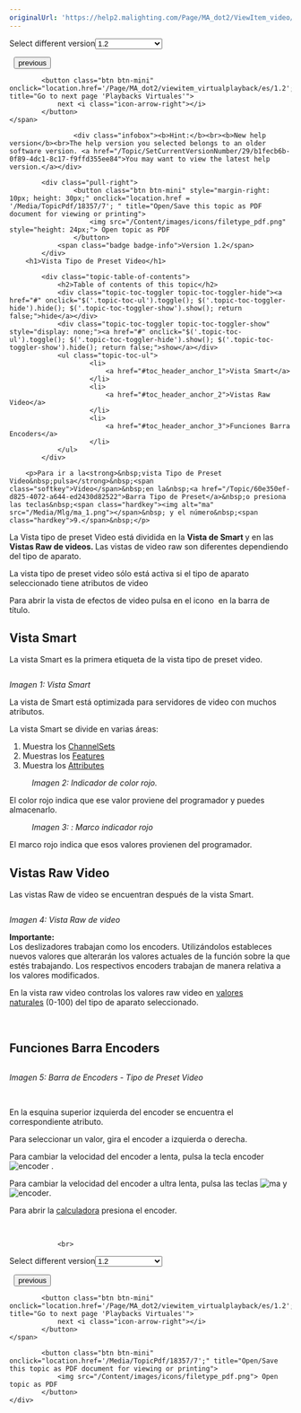 ```yaml
---
originalUrl: 'https://help2.malighting.com/Page/MA_dot2/ViewItem_video/es/1.2'
---
```


<div class="topic-navigation">

<div class="pull-right">
	<span class="pull-left">


<div class="pull-left">
<form action="/Topic/SetCurrentVersionNumber" class="form-inline" id="frmTagSelector" method="post">	<span class="form-mini">
		<div class="input-prepend"><span class="add-on">Select different version</span><select autocomplete="off" id="versionNumberId" name="versionNumberId" onchange="$(this).closest('#frmTagSelector').submit();" style="width: 120px;"><option value="">- latest -</option>
<option value="3">1.1</option>
<option selected="selected" value="7">1.2</option>
<option value="12">1.3</option>
<option value="16">1.5</option>
<option value="29">1.9</option>
</select></div>
		<input data-val="true" data-val-number="The field Int32 must be a number." data-val-required="The Int32 field is required." id="ProductId" name="ProductId" type="hidden" value="7">
		<input id="CurrentGuid" name="CurrentGuid" type="hidden" value="b1fecb6b-0f89-4dc1-8c17-f9ffd355ee84">
	</span>
</form></div>&nbsp;	</span>
	<span class="pull-right" style="white-space: nowrap;">
			<button class="btn btn-mini" onclick="location.href='/Page/MA_dot2/Window_Tools/es/1.2'; " title="Go to previous page 'Herramientas'">
				<i class="icon-arrow-left"></i> previous
			</button>

			<button class="btn btn-mini" onclick="location.href='/Page/MA_dot2/viewitem_virtualplayback/es/1.2';" title="Go to next page 'Playbacks Virtuales'">
				next <i class="icon-arrow-right"></i> 
			</button>
	</span>
</div>
<div class="clear-fix" style="margin-bottom: 10px"></div>
</div>

					<div class="infobox"><b>Hint:</b><br><b>New help version</b><br>The help version you selected belongs to an older software version. <a href="/Topic/SetCurrentVersionNumber/29/b1fecb6b-0f89-4dc1-8c17-f9ffd355ee84">You may want to view the latest help version.</a></div>

			<div class="pull-right">
					<button class="btn btn-mini" style="margin-right: 10px; height: 30px;" onclick="location.href = '/Media/TopicPdf/18357/7'; " title="Open/Save this topic as PDF document for viewing or printing">
						<img src="/Content/images/icons/filetype_pdf.png" style="height: 24px;"> Open topic as PDF
					</button>
				<span class="badge badge-info">Version 1.2</span>
			</div>
		<h1>Vista Tipo de Preset Video</h1>

			<div class="topic-table-of-contents">
				<h2>Table of contents of this topic</h2>
				<div class="topic-toc-toggler topic-toc-toggler-hide"><a href="#" onclick="$('.topic-toc-ul').toggle(); $('.topic-toc-toggler-hide').hide(); $('.topic-toc-toggler-show').show(); return false;">hide</a></div>
				<div class="topic-toc-toggler topic-toc-toggler-show" style="display: none;"><a href="#" onclick="$('.topic-toc-ul').toggle(); $('.topic-toc-toggler-hide').show(); $('.topic-toc-toggler-show').hide(); return false;">show</a></div>
				<ul class="topic-toc-ul">
						<li>
							<a href="#toc_header_anchor_1">Vista Smart</a>
						</li>
						<li>
							<a href="#toc_header_anchor_2">Vistas Raw Video</a>
						</li>
						<li>
							<a href="#toc_header_anchor_3">Funciones Barra Encoders</a>
						</li>
				</ul>
			</div>

		<p>Para ir a la<strong>&nbsp;vista Tipo de Preset Video&nbsp;pulsa</strong>&nbsp;<span class="softkey">Video</span>&nbsp;en la&nbsp;<a href="/Topic/60e350ef-d825-4072-a644-ed2430d82522">Barra Tipo de Preset</a>&nbsp;o presiona las teclas&nbsp;<span class="hardkey"><img alt="ma" src="/Media/Mlg/ma_1.png"></span>&nbsp; y el número&nbsp;<span class="hardkey">9.</span>&nbsp;</p>

<p>La Vista tipo de preset Video está dividida en la <strong>Vista de Smart </strong>y en las <strong>Vistas Raw de videos.&nbsp;</strong>Las vistas de video raw son diferentes dependiendo del tipo de aparato.</p>

<p>La vista tipo de preset video sólo está activa si el tipo de aparato seleccionado tiene atributos de video</p>

<p>Para abrir la vista de efectos de video pulsa en el icono&nbsp;<img alt="" src="/Media/Image/Dot2_ViewsandWindows_ControlElements_TitleBar17_1-0.PNG">&nbsp;en la barra de título.</p>

<a name="toc_header_anchor_1" id="toc_header_anchor_1" class="topic-toc-item"></a><h2>Vista Smart</h2>

<p>La vista Smart es la primera etiqueta de la vista tipo de preset video.</p>

<p><img alt="" src="/Media/Image/Dot2_ViewsandWindows_VideoPresetTypeView02_1-2.png"></p>

<p><em>Imagen 1: Vista Smart</em></p>

<p>La vista de Smart está optimizada para servidores de video con muchos atributos.</p>

<p>La vista Smart se divide en varias áreas:</p>

<ol>
	<li>Muestra los&nbsp;<a href="/Topic/bb882594-fcad-4b4a-b6c7-4ab7a20b088e">ChannelSets</a></li>
	<li>Muestras los&nbsp;<a href="/Topic/bb882594-fcad-4b4a-b6c7-4ab7a20b088e">Features</a></li>
	<li>Muestra los&nbsp;<a href="/Topic/bb882594-fcad-4b4a-b6c7-4ab7a20b088e">Attributes</a></li>
</ol>

<figure class="caption"><img alt="" src="/Media/Image/Dot2_ViewsandWindows_VideoPresetTypeView03_1-2.png">
<figcaption><em>Imagen 2: Indicador de color rojo.</em></figcaption>
</figure>

<p>El color rojo indica que ese valor proviene del programador y puedes almacenarlo.</p>

<figure class="caption"><img alt="" src="/Media/Image/Dot2_ViewsandWindows_VideoPresetTypeView04_1-2.png">
<figcaption><em>Imagen 3: : Marco indicador rojo</em></figcaption>
</figure>

<p>El marco rojo indica que esos valores provienen del programador.</p>

<a name="toc_header_anchor_2" id="toc_header_anchor_2" class="topic-toc-item"></a><h2>Vistas Raw Video</h2>

<p>Las vistas Raw de video se encuentran después de la vista Smart.</p>

<p><img alt="" src="/Media/Image/Dot2_ViewsandWindows_VideoPresetTypeView01_1-2.png"></p>

<p><em>Imagen 4: Vista Raw de video</em></p>

<div class="important"><em>​</em><strong>Importante:</strong><br>
Los&nbsp;deslizadores&nbsp;trabajan como los&nbsp;encoders. Utilizándolos estableces nuevos valores que alterarán los valores actuales de la función sobre la que estés trabajando. Los respectivos&nbsp;encoders&nbsp;trabajan de manera relativa a los valores modificados.​</div>

<p>En la vista raw video controlas los valores raw video en&nbsp;<a href="/Topic/bb882594-fcad-4b4a-b6c7-4ab7a20b088e">valores naturales</a>&nbsp;(0-100) del tipo de aparato seleccionado.</p>

<p>&nbsp;</p>

<a name="toc_header_anchor_3" id="toc_header_anchor_3" class="topic-toc-item"></a><h2>Funciones Barra Encoders</h2>

<p><img alt="" src="/Media/Image/Dot2_ViewsandWindows_VideoPresetTypeView02_1-0.PNG"></p>

<p><em>Imagen 5: Barra de Encoders - Tipo de Preset Video</em></p>

<p>&nbsp;</p>

<p>En la esquina superior izquierda del encoder se encuentra el correspondiente atributo.</p>

<p>Para seleccionar un valor, gira el encoder a izquierda o derecha.</p>

<p>Para cambiar la velocidad del encoder a lenta, pulsa la tecla encoder&nbsp; <span class="hardkey"><img alt="encoder" src="/Media/Mlg/encoder.png"></span> .</p>

<p>Para cambiar la velocidad del encoder a ultra lenta, pulsa las teclas&nbsp;<span class="hardkey"><img alt="ma" src="/Media/Mlg/ma.png"></span> y <span class="hardkey"><img alt="encoder" src="/Media/Mlg/encoder.png"></span>.</p>

<p>Para abrir la&nbsp;<a href="/Topic/014d961b-8de1-4f48-92de-e6da3cc6a15f">calculadora</a>&nbsp;presiona el encoder.</p>

<p>&nbsp;</p>


				<br>
<div class="topic-navigation">

<div class="pull-right">
	<span class="pull-left">


<div class="pull-left">
<form action="/Topic/SetCurrentVersionNumber" class="form-inline" id="frmTagSelector" method="post">	<span class="form-mini">
		<div class="input-prepend"><span class="add-on">Select different version</span><select autocomplete="off" id="versionNumberId" name="versionNumberId" onchange="$(this).closest('#frmTagSelector').submit();" style="width: 120px;"><option value="">- latest -</option>
<option value="3">1.1</option>
<option selected="selected" value="7">1.2</option>
<option value="12">1.3</option>
<option value="16">1.5</option>
<option value="29">1.9</option>
</select></div>
		<input data-val="true" data-val-number="The field Int32 must be a number." data-val-required="The Int32 field is required." id="ProductId" name="ProductId" type="hidden" value="7">
		<input id="CurrentGuid" name="CurrentGuid" type="hidden" value="b1fecb6b-0f89-4dc1-8c17-f9ffd355ee84">
	</span>
</form></div>&nbsp;	</span>
	<span class="pull-right" style="white-space: nowrap;">
			<button class="btn btn-mini" onclick="location.href='/Page/MA_dot2/Window_Tools/es/1.2'; " title="Go to previous page 'Herramientas'">
				<i class="icon-arrow-left"></i> previous
			</button>

			<button class="btn btn-mini" onclick="location.href='/Page/MA_dot2/viewitem_virtualplayback/es/1.2';" title="Go to next page 'Playbacks Virtuales'">
				next <i class="icon-arrow-right"></i> 
			</button>
	</span>
</div>
	<div class="clear-fix"></div>
	<div class="pull-right">
	
			<button class="btn btn-mini" onclick="location.href='/Media/TopicPdf/18357/7';" title="Open/Save this topic as PDF document for viewing or printing">
				<img src="/Content/images/icons/filetype_pdf.png"> Open topic as PDF
			</button>
	</div>
<div class="clear-fix" style="margin-bottom: 10px"></div>
</div>

	
